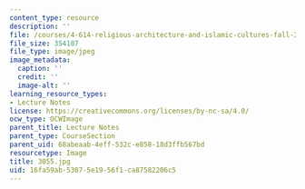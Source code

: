 ```yaml
---
content_type: resource
description: ''
file: /courses/4-614-religious-architecture-and-islamic-cultures-fall-2002/16fa59ab53075e1956f1ca87582206c5_3055.jpg
file_size: 354107
file_type: image/jpeg
image_metadata:
  caption: ''
  credit: ''
  image-alt: ''
learning_resource_types:
- Lecture Notes
license: https://creativecommons.org/licenses/by-nc-sa/4.0/
ocw_type: OCWImage
parent_title: Lecture Notes
parent_type: CourseSection
parent_uid: 68abeaab-4eff-532c-e858-18d3ffb567bd
resourcetype: Image
title: 3055.jpg
uid: 16fa59ab-5307-5e19-56f1-ca87582206c5
---
```

